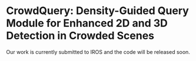 # CrowdQuery: Density-Guided Query Module for Enhanced 2D and 3D Detection in Crowded Scenes
Our work is currently submitted to IROS and the code will be released soon.